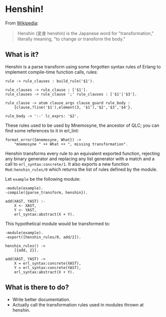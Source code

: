 Henshin!
========

From [Wikipedia][1]:
> Henshin (変身 henshin) is the Japanese word for "transformation," literally
> meaning, "to change or transform the body."

[1]: http://en.wikipedia.org/wiki/Henshin

What is it?
-----------

Henshin is a parse transform using some forgotten syntax rules of Erlang to
implement compile-time function calls, rules:

    rule -> rule_clauses : build_rule('$1').

    rule_clauses -> rule_clause : ['$1'].
    rule_clauses -> rule_clause ';' rule_clauses : ['$1'|'$3'].

    rule_clause -> atom clause_args clause_guard rule_body :
        {clause,?line('$1'),element(3, '$1'),'$2','$3','$4'}.

    rule_body -> ':-' lc_exprs: '$2'.

These rules used to be used by Mnemosyne, the ancestor of QLC; you can find
some references to it in erl_lint:

    format_error({mnemosyne, What}) ->
        "mnemosyne " ++ What ++ ", missing transformation".

Henshin transforms every rule to an equivalent exported function,
rejecting any binary generator and replacing any list generator with a match
and a call to `erl_syntax:concrete/1`. It also exports a new function
`Mod:henshin_rules/0` which returns the list of rules defined by the module.

Let `example` be the following module:

    -module(example).
    -compile({parse_transform, henshin}).

    add(XAST, YAST) :-
        X <- XAST,
        Y <- YAST,
        erl_syntax:abstract(X + Y).

This hypothetical module would be transformed to:

    -module(example).
    -export([henshin_rules/0, add/2]).

    henshin_rules() ->
        [{add, 2}].

    add(XAST, YAST) ->
        X = erl_syntax:concrete(XAST),
        Y = erl_syntax:concrete(YAST),
        erl_syntax:abstract(X + Y).

What is there to do?
--------------------

* Write better documentation.
* Actually call the transformation rules used in modules thrown at henshin.
